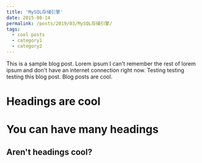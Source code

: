 ```yaml
---
title: 'MySQL存储引擎'
date: 2015-08-14
permalink: /posts/2019/03/MySQL存储引擎/
tags:
  - cool posts
  - category1
  - category2
---
```


This is a sample blog post. Lorem ipsum I can't remember the rest of lorem ipsum and don't have an internet connection right now. Testing testing testing this blog post. Blog posts are cool.

Headings are cool
======

You can have many headings
======

Aren't headings cool?
------
